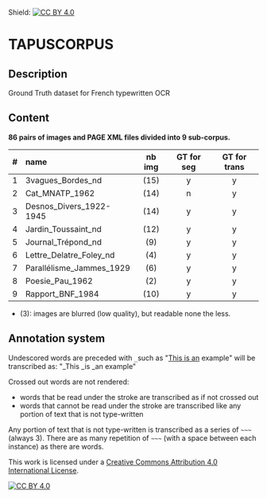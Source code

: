 Shield: [![CC BY 4.0][cc-by-shield]][cc-by]


# TAPUSCORPUS
## Description
Ground Truth dataset for French typewritten OCR

## Content

**86 pairs of images and PAGE XML files divided into 9 sub-corpus.**


| # | name | nb img | GT for seg | GT for trans |
| --- | :---- | :---: | :---: | :---: |
| 1 | 3vagues_Bordes_nd | (15) | y | y |
| 2 | Cat_MNATP_1962| (14) | n | y |
| 3 | Desnos_Divers_1922-1945 | (14) | y | y |
| 4 | Jardin_Toussaint_nd | (12) | y | y |
| 5 | Journal_Trépond_nd | (9) | y | y |
| 6 | Lettre_Delatre_Foley_nd | (4) | y | y |
| 7 | Parallélisme_Jammes_1929| (6) |y | y | 
| 8 | Poesie_Pau_1962 | (2) | y | y |
| 9 | Rapport_BNF_1984 | (10) | y | y |

- (3): images are blurred (low quality), but readable none the less.


## Annotation system

Undescored words are preceded with `_`such as "<ins>This is an</ins> example" will be transcribed as: "\_This \_is \_an example"

Crossed out words are not rendered:
- words that be read under the stroke are transcribed as if not crossed out
- words that cannot be read under the stroke are transcribed like any portion of text that is not type-written

Any portion of text that is not type-written is transcribed as a series of `~~~` (always 3). There are as many repetition of `~~~` (with a space between each instance) as there are words.


This work is licensed under a
[Creative Commons Attribution 4.0 International License][cc-by].

[![CC BY 4.0][cc-by-image]][cc-by]

[cc-by]: http://creativecommons.org/licenses/by/4.0/
[cc-by-image]: https://i.creativecommons.org/l/by/4.0/88x31.png
[cc-by-shield]: https://img.shields.io/badge/License-CC%20BY%204.0-lightgrey.svg
